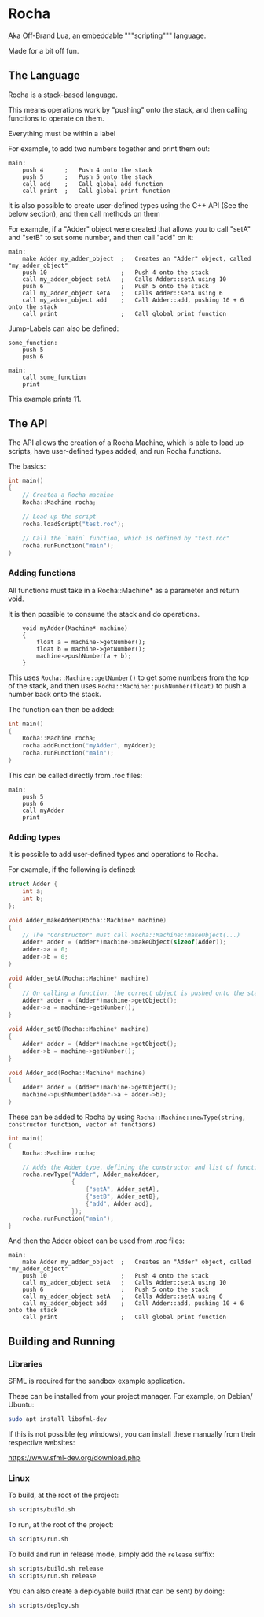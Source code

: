 # Rocha

Aka Off-Brand Lua, an embeddable """scripting""" language.

Made for a bit off fun.

## The Language

Rocha is a stack-based language.

This means operations work by "pushing" onto the stack, and then calling functions to operate on them.

Everything must be within a label

For example, to add two numbers together and print them out:

```
main:
    push 4      ;   Push 4 onto the stack
    push 5      ;   Push 5 onto the stack
    call add    ;   Call global add function
    call print  ;   Call global print function
```

It is also possible to create user-defined types using the C++ API (See the below section), and then call methods on them

For example, if a "Adder" object were created that allows you to call "setA" and "setB" to set some number, and then call "add" on it:

```
main:
    make Adder my_adder_object  ;   Creates an "Adder" object, called "my_adder_object"
    push 10                     ;   Push 4 onto the stack
    call my_adder_object setA   ;   Calls Adder::setA using 10
    push 6                      ;   Push 5 onto the stack
    call my_adder_object setA   ;   Calls Adder::setA using 6
    call my_adder_object add    ;   Call Adder::add, pushing 10 + 6 onto the stack
    call print                  ;   Call global print function
```

Jump-Labels can also be defined:

```
some_function:
    push 5
    push 6

main:
    call some_function
    print
```

This example prints 11.


## The API

The API allows the creation of a Rocha Machine, which is able to load up scripts, have user-defined types added, and run Rocha functions.

The basics:

```cpp
int main() 
{
    // Createa a Rocha machine
    Rocha::Machine rocha;

    // Load up the script
    rocha.loadScript("test.roc");

    // Call the `main` function, which is defined by "test.roc"
    rocha.runFunction("main");
}
```

### Adding functions 

All functions must take in a Rocha::Machine* as a parameter and return void.

It is then possible to consume the stack and do operations.

```
    void myAdder(Machine* machine)
    {
        float a = machine->getNumber();
        float b = machine->getNumber();
        machine->pushNumber(a + b);
    }
```

This uses `Rocha::Machine::getNumber()` to get  some numbers from the top of the stack, and then uses `Rocha::Machine::pushNumber(float)` to push a number back onto the stack.

The function can then be added:

```cpp
int main() 
{
    Rocha::Machine rocha;
    rocha.addFunction("myAdder", myAdder);
    rocha.runFunction("main");
}
```

This can be called directly from .roc files:

```
main:
    push 5
    push 6
    call myAdder
    print
```

### Adding types

It is possible to add user-defined types and operations to Rocha.

For example, if the following is defined:

```cpp
struct Adder {
    int a;
    int b;
};

void Adder_makeAdder(Rocha::Machine* machine)
{
    // The "Constructor" must call Rocha::Machine::makeObject(...)
    Adder* adder = (Adder*)machine->makeObject(sizeof(Adder));
    adder->a = 0;
    adder->b = 0;
}

void Adder_setA(Rocha::Machine* machine)
{
    // On calling a function, the correct object is pushed onto the stack, which can be recieved doing Rocha::Machine::getObject()
    Adder* adder = (Adder*)machine->getObject();
    adder->a = machine->getNumber();
}

void Adder_setB(Rocha::Machine* machine)
{
    Adder* adder = (Adder*)machine->getObject();
    adder->b = machine->getNumber();
}

void Adder_add(Rocha::Machine* machine)
{
    Adder* adder = (Adder*)machine->getObject();
    machine->pushNumber(adder->a + adder->b);
}
```

These can be added to Rocha by using `Rocha::Machine::newType(string, constructor function, vector of functions)`

```cpp
int main() 
{
    Rocha::Machine rocha;

    // Adds the Adder type, defining the constructor and list of functions
    rocha.newType("Adder", Adder_makeAdder,
                  {
                      {"setA", Adder_setA},
                      {"setB", Adder_setB},
                      {"add", Adder_add},
                  });
    rocha.runFunction("main");
}
```

And then the Adder object can be used from .roc files:

```
main:
    make Adder my_adder_object  ;   Creates an "Adder" object, called "my_adder_object"
    push 10                     ;   Push 4 onto the stack
    call my_adder_object setA   ;   Calls Adder::setA using 10
    push 6                      ;   Push 5 onto the stack
    call my_adder_object setA   ;   Calls Adder::setA using 6
    call my_adder_object add    ;   Call Adder::add, pushing 10 + 6 onto the stack
    call print                  ;   Call global print function
```


## Building and Running

### Libraries

SFML is required for the sandbox example application.

These can be installed from your project manager. For example, on Debian/ Ubuntu:

```sh
sudo apt install libsfml-dev
```

If this is not possible (eg windows), you can install these manually from their respective websites:

https://www.sfml-dev.org/download.php

### Linux

To build, at the root of the project:

```sh
sh scripts/build.sh
```

To run, at the root of the project:

```sh
sh scripts/run.sh
```

To build and run in release mode, simply add the `release` suffix:

```sh
sh scripts/build.sh release
sh scripts/run.sh release
```

You can also create a deployable build (that can be sent) by doing:

```sh
sh scripts/deploy.sh
```
